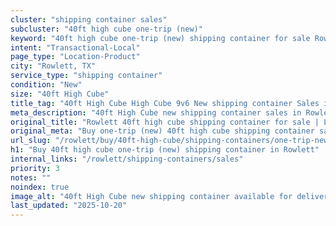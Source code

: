 ```yaml
---
cluster: "shipping container sales"
subcluster: "40ft high cube one-trip (new)"
keyword: "40ft high cube one-trip (new) shipping container for sale Rowlett, TX"
intent: "Transactional-Local"
page_type: "Location-Product"
city: "Rowlett, TX"
service_type: "shipping container"
condition: "New"
size: "40ft High Cube"
title_tag: "40ft High Cube High Cube 9v6 New shipping container Sales in Rowlett | LC Container"
meta_description: "40ft High Cube new shipping container sales in Rowlett. High cube containers with extra height. Fast delivery, competitive pricing. Serving shipping containers area. Quote ID: TFT. Call (214) 524-4168 for your free quote today."
original_title: "Rowlett 40ft high cube shipping container for sale | LC"
original_meta: "Buy one-trip (new) 40ft high cube shipping container sale with local delivery in Rowlett, TX. LC Container — local Since 2003. Request a fast quote today."
url_slug: "/rowlett/buy/40ft-high-cube/shipping-containers/one-trip-new"
h1: "Buy 40ft high cube one-trip (new) shipping container in Rowlett"
internal_links: "/rowlett/shipping-containers/sales"
priority: 3
notes: ""
noindex: true
image_alt: "40ft High Cube new shipping container available for delivery in Rowlett"
last_updated: "2025-10-20"
---
```


<!-- TODO: Add unique city/inventory copy, images, and internal links here. -->
